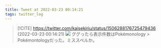 ```yaml
---
title: Tweet at 2022-03-23 00:14:21
tags: twitter_log
---
```


> [!CITE] https://twitter.com/kaisekiriu/status/1506288176725479436 (2022-03-23 00:14:21)
> ![](https://twitter.com/kaisekiriu/status/1506288176725479436)
> ググったら表示件数はPokémonology &gt; Pokémontologyだった。ミススペルか。
